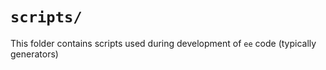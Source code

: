 # `scripts/`

This folder contains scripts used during development of `ee` code (typically generators)
